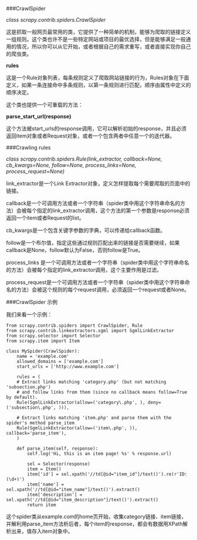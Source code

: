 ###CrawlSpider

*class scrapy.contrib.spiders.CrawlSpider*

这是抓取一般网页最常用的类，它提供了一种简单的机制，能够为爬取的链接定义一组规则。这个类也许不是一些特定网站或项目的最优选择，但是能够满足一般通用的情况，所以你可以从它开始，或者根据自己的需求重写，或者直接实现你自己的爬虫类。

**rules**

这是一个Rule对象列表，每条规则定义了爬取网站链接的行为，Rules对象在下面定义，如果一条连接命中多条规则，以第一条规则进行匹配，顺序由属性中定义的顺序决定。

这个类也提供一个可重载的方法：

**parse_start_url(response)**

这个方法被start_urls的response调用，它可以解析初始的response，并且必须返回item对象或者Request对象，或者一个包含两者中任意一个的迭代器。


###Crawling rules

*class scrapy.contrib.spiders.Rule(link_extractor, callback=None, cb_kwargs=None, follow=None, process_links=None, process_request=None)*

link_extractor是一个Link Extractor对象，定义怎样提取每个需要爬取的页面中的链接。

callback是一个可调用方法或者一个字符串（spider类中用这个字符串命名的方法）会被每个指定的link_extractor调用，这个方法的第一个参数是response必须返回一个item或者Request的list。

cb_kwargs是一个包含关键字参数的字典，可以传递给callback函数。

follow是一个布尔值，指定这些通过规则匹配出来的链接是否需要继续，如果callback是None，follow默认为False，否则follow是True。

process_links 是一个可调用方法或者一个字符串（spider类中用这个字符串命名的方法）会被每个指定的link_extractor调用，这个主要作用是过滤。

process_request是一个可调用方法或者一个字符串（spider类中用这个字符串命名的方法）会被这个规则的每个request调用，必须返回一个request或者None。

###CrawlSpider 示例

我们来看一个示例：

    from scrapy.contrib.spiders import CrawlSpider, Rule
    from scrapy.contrib.linkextractors.sgml import SgmlLinkExtractor
    from scrapy.selector import Selector
    from scrapy.item import Item
 
    class MySpider(CrawlSpider):
        name = 'example.com'
        allowed_domains = ['example.com']
        start_urls = ['http://www.example.com']
 
        rules = (
        # Extract links matching 'category.php' (but not matching 'subsection.php')
        # and follow links from them (since no callback means follow=True by default).
        Rule(SgmlLinkExtractor(allow=('category\.php', ), deny=('subsection\.php', ))),
 
        # Extract links matching 'item.php' and parse them with the spider's method parse_item
        Rule(SgmlLinkExtractor(allow=('item\.php', )), callback='parse_item'),
        )
 
        def parse_item(self, response):
            self.log('Hi, this is an item page! %s' % response.url)
 
            sel = Selector(response)
            item = Item()
            item['id'] = sel.xpath('//td[@id="item_id"]/text()').re(r'ID: (\d+)')
            item['name'] = sel.xpath('//td[@id="item_name"]/text()').extract()
            item['description'] = sel.xpath('//td[@id="item_description"]/text()').extract()
            return item
这个spider类从example.com的home页开始，收集category链接、item链接，并解利用parse_item方法析后者，每个item的response，都会有数据用XPath解析出来，值存入item对象中。

